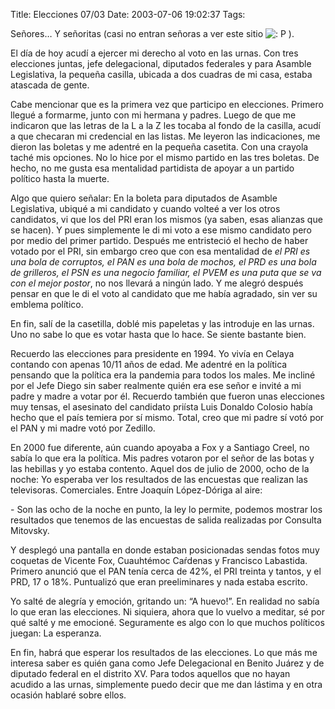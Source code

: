 Title: Elecciones 07/03
Date: 2003-07-06 19:02:37
Tags: 

<p>Señores&#8230; Y señoritas (casi no entran señoras a ver este sitio <img alt=": P " src="http://web.archive.org/web/20030719200405/http://www.damog.org/blog/b2-img/smilies/icon_razz.gif"/>).</p>

<p>El día de hoy acudí a ejercer mi derecho al voto en las urnas. Con tres elecciones juntas, jefe delegacional, diputados federales y para Asamble Legislativa, la pequeña casilla, ubicada a dos cuadras de mi casa, estaba atascada de gente.</p>

<p>Cabe mencionar que es la primera vez que participo en elecciones. Primero llegué a formarme, junto con mi hermana y padres. Luego de que me indicaron que las letras de la L a la Z les tocaba al fondo de la casilla, acudí a que checaran mi credencial en las listas. Me leyeron las indicaciones, me dieron las boletas y me adentré en la pequeña casetita. Con una crayola taché mis opciones. No lo hice por el mismo partido en las tres boletas. De hecho, no me gusta esa mentalidad partidista de apoyar a un partido político hasta la muerte.</p>

<p>Algo que quiero señalar: En la boleta para diputados de Asamble Legislativa, ubiqué a mi candidato y cuando volteé a ver los otros candidatos, vi que los del PRI eran los mismos (ya saben, esas alianzas que se hacen). Y pues simplemente le di mi voto a ese mismo candidato pero por medio del primer partido. Después me entristeció el hecho de haber votado por el PRI, sin embargo creo que con esa mentalidad de <em>el PRI es una bola de corruptos, el PAN es una bola de mochos, el PRD es una bola de grilleros, el PSN es una negocio familiar, el PVEM es una puta que se va con el mejor postor</em>, no nos llevará a ningún lado. Y me alegró después pensar en que le di el voto al candidato que me había agradado, sin ver su emblema político.</p>

<p>En fin, salí de la casetilla, doblé mis papeletas y las introduje en las urnas. Uno no sabe lo que es votar hasta que lo hace. Se siente bastante bien.</p>

<p>Recuerdo las elecciones para presidente en 1994. Yo vivía en Celaya contando con apenas 10/11 años de edad. Me adentré en la política pensando que la política era la pandemia para todos los males. Me incliné por el Jefe Diego sin saber realmente quién era ese señor e invité a mi padre y madre a votar por él. Recuerdo también que fueron unas elecciones muy tensas, el asesinato del candidato priísta Luis Donaldo Colosio había hecho que el país temiera por sí mismo. Total, creo que mi padre sí votó por el PAN y mi madre votó por Zedillo.</p>

<p>En 2000 fue diferente, aún cuando apoyaba a Fox y a Santiago Creel, no sabía lo que era la política. Mis padres votaron por el señor de las botas y las hebillas y yo estaba contento. Aquel dos de julio de 2000, ocho de la noche: Yo esperaba ver los resultados de las encuestas que realizan las televisoras. Comerciales. Entre Joaquín López-Dóriga al aire:</p>

<p>- Son las ocho de la noche en punto, la ley lo permite, podemos mostrar los resultados que tenemos de las encuestas de salida realizadas por Consulta Mitovsky.</p>

<p>Y desplegó una pantalla en donde estaban posicionadas sendas fotos muy coquetas de Vicente Fox, Cuauhtémoc Caŕdenas y Francisco Labastida. Primero anunció que el PAN tenía cerca de 42%, el PRI treinta y tantos, y el PRD, 17&#160;o 18%. Puntualizó que eran preeliminares y nada estaba escrito.</p>

<p>Yo salté de alegría y emoción, gritando un: &#8220;A huevo!&#8221;. En realidad no sabía lo que eran las elecciones. Ni siquiera, ahora que lo vuelvo a meditar, sé por qué salté y me emocioné. Seguramente es algo con lo que muchos políticos juegan: La esperanza.</p>

<p>En fin, habrá que esperar los resultados de las elecciones. Lo que más me interesa saber es quién gana como Jefe Delegacional en Benito Juárez y de diputado federal en el distrito XV. Para todos aquellos que no hayan acudido a las urnas, simplemente puedo decir que me dan lástima y en otra ocasión hablaré sobre ellos.</p>
